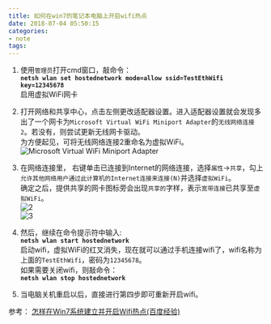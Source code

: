 ```yaml
---
title: 如何在win7的笔记本电脑上开启wifi热点
date: 2018-07-04 05:50:15 
categories: 
- note
tags: 
---
```

1. 使用`管理员`打开cmd窗口，敲命令：  
**`netsh wlan set hostednetwork mode=allow ssid=TestEthWifi key=12345678`**  
启用虚拟WiFi网卡  
  
2. 打开网络和共享中心，点击左侧更改适配器设置。进入适配器设置就会发现多出了一个网卡为`Microsoft Virtual WiFi Miniport Adapter`的`无线网络连接2`。若没有，则尝试更新无线网卡驱动。  
为方便起见，可将无线网络连接2重命名为虚拟WiFi。  
![Microsoft Virtual WiFi Miniport Adapter](https://user-images.githubusercontent.com/7078104/42258741-d949ac50-7f8f-11e8-8987-8a61e0dffad0.png)  
  
3. 在网络连接里， 右键单击已连接到Internet的网络连接，选择`属性`→`共享`，勾上`允许其他网络用户通过此计算机的Internet连接来连接(N)`并选择`虚拟WiFi`。  
确定之后，提供共享的网卡图标旁会出现`共享的`字样，表示`宽带连接`已共享至`虚拟WiFi`。  
![2](https://user-images.githubusercontent.com/7078104/42258840-55fd64d0-7f90-11e8-86c1-08fead2f6c40.png)  
![3](https://user-images.githubusercontent.com/7078104/42258894-93f0bc1a-7f90-11e8-93e7-c4e2b8d49534.png)  
  
4. 然后，继续在命令提示符中输入:  
**`netsh wlan start hostednetwork`**  
启动wifi，虚拟WiFi的红叉消失，现在就可以通过手机连接wifi了，wifi名称为上面的`TestEthWifi`，密码为`12345678`。  
如果需要关闭wifi，则敲命令：  
**`netsh wlan stop hostednetwork`**  
  
5. 当电脑关机重启以后，直接进行第四步即可重新开启wifi。  
  
参考： [怎样在Win7系统建立并开启Wifi热点(百度经验)](https://jingyan.baidu.com/article/48a42057a03cf7a9242504d0.html)